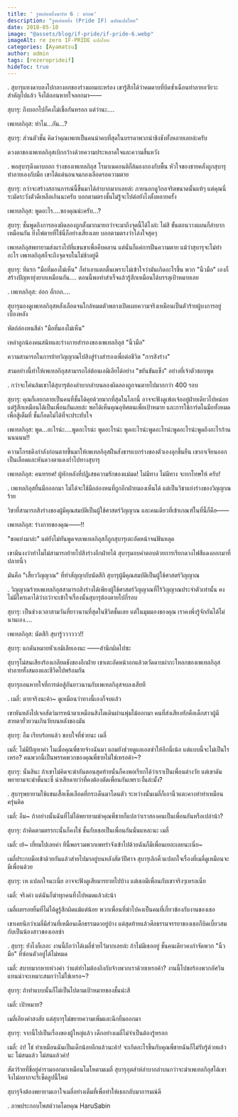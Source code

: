 ```yaml
---
title: ' รูทเย่อหยิ่งพาร์ท 6 : ทรยศ'
description: "รูทเย่อหยิ่ง (Pride IF) ฉบับแปลไทย"
date: 2018-05-10
image: "@assets/blog/if-pride/if-pride-6.webp"
imageAlt: re zero IF-PRIDE แปลไทย
categories: [Ayamatsu]
author: admin
tags: [rezeroprideif]
hideToc: true
---
```

.
สุบารุแทงดาบลงไปกลางอกของร่างผอมกะหร่อง เขารู้สึกได้ว่าคมดาบที่บิดซ้ำเฉือนทำลายอวัยวะสำคัญไปแล้ว จึงได้ถอนหายใจออกมา――

สุบารุ: ถึงบอกไปก็คงไม่เชื่อกันหรอก แต่ว่านะ....

เพเทลกิอุส: ทำไม...กัน...?

สุบารุ: ส่วนตัวชั้น คิดว่าคุณเพเทเป็นคนน่าคบที่สุดในบรรดาพวกน่าชิงชังทั้งหลายเลยล่ะครับ

ดวงตาของเพเทลกิอุสเบิกกว้างด้วยความประหลาดใจและความสิ้นหวัง

.
พอสุบารุดึงดาบออก ร่างของเพเทลกิอุส โรมาเนคอนติก็ล้มลงกองกับพื้น หัวใจของชายคลั่งถูกสุบารุทำลายเองกับมือ เขาได้แต่นอนจมกองเลือดรอความตาย

สุบารุ: กว่าจะสร้างสถานการณ์นี้ขึ้นมาได้ลำบากมากเลยล่ะ ภายนอกดูวิกลจริตขนาดนั้นแท้ๆ แต่คุณนี่ระมัดระวังตัวดีเหลือเกินนะครับ บอกตามตรงชั้นไม่รู้จะไปต่อยังไงตั้งหลายครั้ง

เพเทลกิอุส: พูดอะไร....ของคุณน่ะครับ...?

สุบารุ: ชั้นพูดถึงการลองผิดลองถูกตั้งมากมายกว่าจะมาถึงจุดนี้ได้ไงล่ะ ไม่สิ ขั้นตอนวางแผนก็ลำบากเหมือนกัน ยิ่งไพ่ตายที่ใช้นี่ก็อย่างเสี่ยงเลย บอกตามตรงว่าโล่งใจสุดๆ

เพเทลกิอุสพยายามส่งแรงไปที่แขนขาเพื่อคืบคลาน แต่นั่นก็แค่การฝืนความตาย แม้ว่าสุบารุจะไม่ทำอะไร เพเทลกิอุสก็จะถึงจุดจบในไม่ช้าอยู่ดี

สุบารุ: ทีแรก "มือที่มองไม่เห็น" ก็ทำเอาแตกตื่นเพราะไม่เข้าใจว่ามันเกิดอะไรขึ้น พวก "นิ้วมือ" เองก็สร้างปัญหายุ่งยากเหมือนกัน.... ตอนนี้พอทำสำเร็จแล้วรู้สึกเหมือนได้บรรลุเป้าหมายเลย

.
เพเทลกิอุส: อ่อก อั่กกก....

สุบารุมองดูเพเทลกิอุสหลั่งเลือดจนใกล้หมดตัวพลางเปิดเผยความจริงเหมือนเป็นตัวร้ายผู้บงการอยู่เบื้องหลัง

หัตถ์ล่องหนสีดำ "มือที่มองไม่เห็น"

เหล่าลูกน้องคนสนิทและร่างกายสำรองของเพเทลกิอุส "นิ้วมือ"

ความสามารถในการย้ายวิญญาณไปสิงสู่ร่างสำรองเพื่อต่อชีวิต "การสิงร่าง"

สามอย่างนี้ทำให้เพเทลกิอุสสามารถไล่ต้อนเอมิเลียได้อย่าง "ขยันขันแข็ง" อย่างที่เจ้าตัวชอบพูด

.
กว่าจะโค่นล้มเขาได้สุบารุต้องลำบากลำบนลองผิดลองถูกจนตายไปมากกว่า 400 รอบ

สุบารุ: คุณก็เลยกลายเป็นคนที่ชั้นได้คุยด้วยมากที่สุดในโลกนี้ อาจจะฟังดูเพ้อเจ้ออยู่ฝ่ายเดียวไปหน่อย แต่รู้สึกเหมือนได้เป็นเพื่อนกันเลยล่ะ พอได้เห็นคุณอุทิศตนเพื่อเป้าหมาย และการใช้การ์ดในมือทั้งหมดเพื่อสู้เต็มที่ ชั้นก็อดไม่ได้ที่จะประทับใจ

เพเทลกิอุส: พูด...อะไรน่ะ....พูดอะไรน่ะ พูดอะไรน่ะ พูดอะไรน่ะพูดอะไรน่ะพูดอะไรน่ะพูดถึงอะไรก้านนนนนน!!

ความโกรธดึงกำลังก่อนตายขึ้นมาให้เพเทลกิอุสฝืนสังขารแบกร่างของตัวเองลุกขึ้นยืน เขาอาเจียนออกเป็นเลือดและหันดวงตาแดงก่ำไปทางสุบารุ

เพเทลกิอุส: คนทรยศ! ผู้หักหลังที่ปฏิเสธความรักของแม่มด! ไม่มีทาง ไม่มีทาง จะยกโทษให้ ครับ!

.
เพเทลกิอุสยื่นมือออกมา ไม่ได้จะใช้มือล่องหนที่ถูกอีกฝ่ายมองเห็นได้ แต่เป็นวิชาแย่งร่างของวิญญาณร้าย

วิชาที่สามารถสิงร่างของผู้มีคุณสมบัติเป็นผู้ใช้ศาสตร์วิญญาณ และคนเดียวที่เข้าเกณฑ์ในที่นี้ก็คือ――

เพเทลกิอุส: ร่างกายของคุณ――!!

"ขอแย่งมาล่ะ" แต่ยังไม่ทันพูดจบเพเทลกิอุสก็ถูกสุบารุเตะอัดหน้าจนฟันหลุด

เขามึนงงว่าทำไมไม่สามารถย้ายไปสิงร่างอีกฝ่ายได้ สุบารุมอบคำตอบด้วยการเรียกดวงไฟสีแดงออกมาที่ปลายนิ้ว

มันคือ "เสี้ยววิญญาณ" ที่ทำสัญญากับนัตสึกิ สุบารุผู้มีคุณสมบัติเป็นผู้ใช้ศาสตร์วิญญาณ

.
วิญญาณร้ายเพเทลกิอุสสามารถสิงร่างได้เพียงผู้ใช้ศาสตร์วิญญาณที่ไร้วิญญาณประจำตัวเท่านั้น คงไม่มีใครเดาได้ว่ากว่าจะเข้าใจเรื่องนั้นสุบารุต้องตายไปกี่รอบ

สุบารุ: เป็นช่วงเวลาสามวันที่ยาวนานที่สุดในชีวิตชั้นเลย แต่ในมุมมองของคุณ เราคงพึ่งรู้จักกันได้ไม่นานเอง....

เพเทลกิอุส: นัตสึกิ สุบารู้วววววว!!

สุบารุ: แกดันหมายหัวเอมิเลียเองนะ ――สำนึกผิดไปซะ

สุบารุไม่สนเสียงร้องเกลียดชังของอีกฝ่าย เขาเตะอัดหน้าอกแล้วตวัดดาบผ่ากะโหลกของเพเทลกิอุส ทำลายทั้งสมองและชีวิตไปพร้อมกัน

สุบารุถอนหายใจที่การต่อสู้อันยาวนานกับเพเทลกิอุสจบลงเสียที

.
เมลี่: ตายจริงนะค้า~ ดูเหมือนว่าทางนี้เองก็จบแล้ว

เขาหันหลังไปเจอสัตว์มารหน้าตาเหมือนสิงโตเดินผ่านพุ่มไม้ออกมา คนที่ส่งเสียงทักคือเด็กสาวผู้มีสายตายั่วยวนเกินวัยบนหลังของมัน

สุบารุ: อืม เรียบร้อยแล้ว ขอบใจที่ช่วยนะ เมลี่

เมลี่: ไม่มีปัญหาค่า ในเมื่อคุณพี่ชายจ้างฉันมา แถมยังช่วยดูแลเอลซ่าให้อีกนี่เน้อ แต่แบบนี้จะไม่เป็นไรเหรอ? คนพวกนี้เป็นพรรคพวกของคุณพี่ชายไม่ใช่เหรอค้า~?

สุบารุ: นั่นสินะ ถ้าเขาไม่คิดจะฆ่ากันตอนสุดท้ายนั่นก็คงพอเรียกได้ว่าเราเป็นเพื่อนต่างวัย แต่เขาดันพยายามจะฆ่าชั้นนะซี่ น่าเสียดายว่าที่คงต้องตัดเพื่อนกันเพราะงั้นล่ะมั้ง?

.
สุบารุพยายามใช้แขนเสื้อเช็ดเลือดที่กระเด็นมาโดนตัว ระหว่างนั้นเมลี่ก็เอานิ้วแตะคางทำท่าเหมือนครุ่นคิด

เมลี่: อืม~ ถ้าอย่างนั้นฉันที่ไม่ได้พยายามฆ่าคุณพี่ชายก็แปลว่าเราสองคนเป็นเพื่อนกันหรือเปล่าน้า?

สุบารุ: ถ้าคิดตามตรรกะนั้นก็คงใช่ ชั้นกับเธอเป็นเพื่อนกันนั่นแหละนะ เมลี่

เมลี่: เย้~ เยี่ยมไปเลยค่า ทีนี้พอรวมพวกเพทร่าจังเข้าไปด้วยฉันก็มีเพื่อนเยอะเลยนะเนี่ย~

เมลี่ประกบมือเข้าด้วยกันแล้วส่ายไปมาอยู่บนหลังสัตว์ปีศาจ สุบารุเลิกคิ้วแปลกใจเรื่องที่เมลี่ดูเหมือนจะมีเพื่อนด้วย

สุบารุ: เห แปลกใจนะเนี่ย อาจจะฟังดูเสียมารยาทไปบ้าง แต่เธอมีเพื่อนกับเขาจริงๆเหรอเนี่ย

เมลี่: จริงค่า แต่ฉันก็ฆ่าทุกคนทิ้งไปหมดแล้วล่ะน้า

เมลี่เผยรอยยิ้มที่ไม่ได้ดูรู้สึกผิดแม้แต่น้อย พวกเพื่อนที่ฆ่าไปคงเป็นคนที่เกี่ยวข้องกับงานของเธอ

เขาเคยนึกว่าเมลี่มีส่วนที่เหมือนเด็กธรรมดาอยู่บ้าง แต่สุดท้ายแล้วศีลธรรมจรรยาของเธอก็บิดเบี้ยวสมกับเป็นน้องสาวของเอลซ่า

.
สุบารุ: ยังไงก็เถอะ งานนี้ถือว่าได้เมลี่ช่วยไว้มากเลยล่ะ ถ้าไม่มีเธออยู่ ชั้นคนเดียวคงกำจัดพวก "นิ้วมือ" ที่ซ่อนตัวอยู่ได้ไม่หมด

เมลี่: สบายมากหายห่วงค่า ว่าแต่ทำไมต้องถึงกับจ้างพวกเราด้วยเหรอค้า? งานนี้ไปขอร้องพวกอัศวินแทนน่าจะเหมาะสมกว่าไม่ใช่เหรอ~?

สุบารุ: ถ้าทำแบบนั้นก็ไม่เป็นไปตามเป้าหมายของชั้นน่ะสิ

เมลี่: เป้าหมาย?

เมลี่เอียงคำสงสัย แต่สุบารุไม่ขยายความเพิ่มและฉีกยิ้มออกมา

สุบารุ: จากนี้ไปเป็นเรื่องของผู้ใหญ่แล้ว เด็กอย่างเมลี่ไม่จำเป็นต้องรู้หรอก

เมลี่: ง่า! โธ่ ทำเหมือนฉันเป็นเด็กน้อยอีกแล้วนะค้า! จะเกิดอะไรขึ้นกับคุณพี่ชายฉันก็ไม่รับรู้ด้วยแล้วนะ ไม่สนแล้ว ไม่สนแล้วค่า!

สัตว์ร้ายที่ขี่อยู่คำรามออกมาเหมือนโมโหตามเมลี่ สุบารุอุตส่าห์ลำบากลำบนกว่าจะฆ่าเพเทลกิอุสได้เขาจึงไม่อยากจะรีเซ็ตลูปนี้ใหม่

สุบารุจึงต้องพยายามเอาใจเมลี่อย่างเต็มที่เพื่อทำให้เธอกลับมาอารมณ์ดี

.
ภาพประกอบโพสต์วาดโดยคุณ HaruSabin